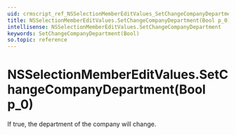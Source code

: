 ```yaml
---
uid: crmscript_ref_NSSelectionMemberEditValues_SetChangeCompanyDepartment_Bool_p_0
title: NSSelectionMemberEditValues.SetChangeCompanyDepartment(Bool p_0)
intellisense: NSSelectionMemberEditValues.SetChangeCompanyDepartment
keywords: SetChangeCompanyDepartment(Bool)
so.topic: reference
---
```


# NSSelectionMemberEditValues.SetChangeCompanyDepartment(Bool p_0)

If true, the department of the company will change.

